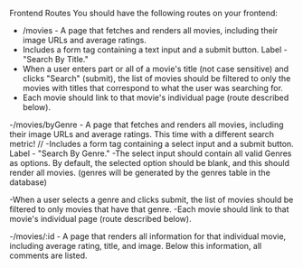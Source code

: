 <!-- API Endpoints
Largely, your API endpoints are up to you as a developer. However, based on a consideration of what we'll need on the frontend, a few potential needs become apparent. While we may be able to process some of this stuff on the frontend, we'll probably want API endpoints that: -->

<!-- Fetch all movies with an average of all the ratings for each movie. -->
<!-- title, img_url , averge rating -->

<!-- Fetch all information and comments for a specific movie. SINGLE MOVIE -->
<!-- Fetch all the movies that have a certain genre. -->









Frontend Routes
You should have the following routes on your frontend:

<!-- - / - A homepage that reads: "Welcome to MovieApp" in an h1 tag. -->
<!-- - Also renders a navigation bar across the top of the page, visible on every subsequent route. -->
<!-- - Navbar should have the following links: "Home," "All Movies," "By Genre". -->


- /movies - A page that fetches and renders all movies, including their image URLs and average ratings.
- Includes a form tag containing a text input and a submit button. Label - "Search By Title."
- When a user enters part or all of a movie's title (not case sensitive) and clicks "Search" (submit), the list of movies should be filtered to only the movies with titles that correspond to what the user was searching for.
- Each movie should link to that movie's individual page (route described below).

-/movies/byGenre - A page that fetches and renders all movies, including their image URLs and average ratings. This time with a different search metric!
// -Includes a form tag containing a select input and a submit button. Label - "Search By Genre."
-The select input should contain all valid Genres as options. By default, the selected option should be blank, and this should render all movies.
(genres will be generated by the genres table in the database)

-When a user selects a genre and clicks submit, the list of movies should be filtered to only movies that have that genre.
-Each movie should link to that movie's individual page (route described below).

-/movies/:id - A page that renders all information for that individual movie, including average rating, title, and image. Below this information, all comments are listed.
